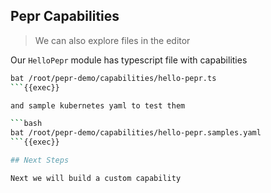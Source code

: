 ## Pepr Capabilities

> We can also explore files in the editor

Our `HelloPepr` module has typescript file with capabilities

```bash
bat /root/pepr-demo/capabilities/hello-pepr.ts
```{{exec}}

and sample kubernetes yaml to test them

```bash
bat /root/pepr-demo/capabilities/hello-pepr.samples.yaml
```{{exec}}

## Next Steps 

Next we will build a custom capability
